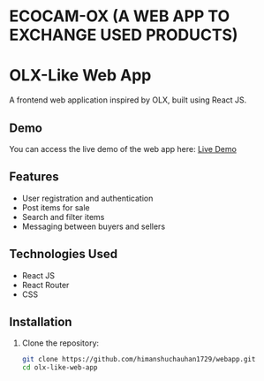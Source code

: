 # ECOCAM-OX (A WEB APP TO EXCHANGE USED PRODUCTS)
# OLX-Like Web App

A frontend web application inspired by OLX, built using React JS.

## Demo

You can access the live demo of the web app here: [Live Demo](https://your-demo-url.com)


## Features

- User registration and authentication
- Post items for sale
- Search and filter items
- Messaging between buyers and sellers

## Technologies Used

- React JS
- React Router
- CSS

## Installation

1. Clone the repository:
   ```bash
   git clone https://github.com/himanshuchauhan1729/webapp.git
   cd olx-like-web-app


